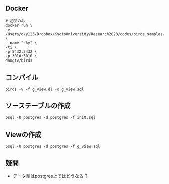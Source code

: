 ## Docker

```
# 初回のみ
docker run \
-v /Users/oky123/Dropbox/KyotoUniversity/Research2020/codes/birds_samples/sky:/root/sky \
--name "sky" \
-ti \
-p 5432:5432 \
-p 3010:3010 \
dangtv/birds
```

## コンパイル

```
birds -v -f g_view.dl -o g_view.sql
```

## ソーステーブルの作成

```
psql -U postgres -d postgres -f init.sql
```

## Viewの作成

```
psql -U postgres -d postgres -f g_view.sql
```

## 疑問

- データ型はpostgres上ではどうなる？
